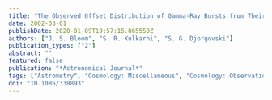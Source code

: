 ```yaml
---
title: "The Observed Offset Distribution of Gamma-Ray Bursts from Their Host Galaxies: A Robust Clue to the Nature of the Progenitors"
date: 2002-03-01
publishDate: 2020-01-09T19:57:15.865550Z
authors: ["J. S. Bloom", "S. R. Kulkarni", "S. G. Djorgovski"]
publication_types: ["2"]
abstract: ""
featured: false
publication: "*Astronomical Journal*"
tags: ["Astrometry", "Cosmology: Miscellaneous", "Cosmology: Observations", "Gamma Rays", "Methods: Statistical", "Astrophysics"]
doi: "10.1086/338893"
---
```


